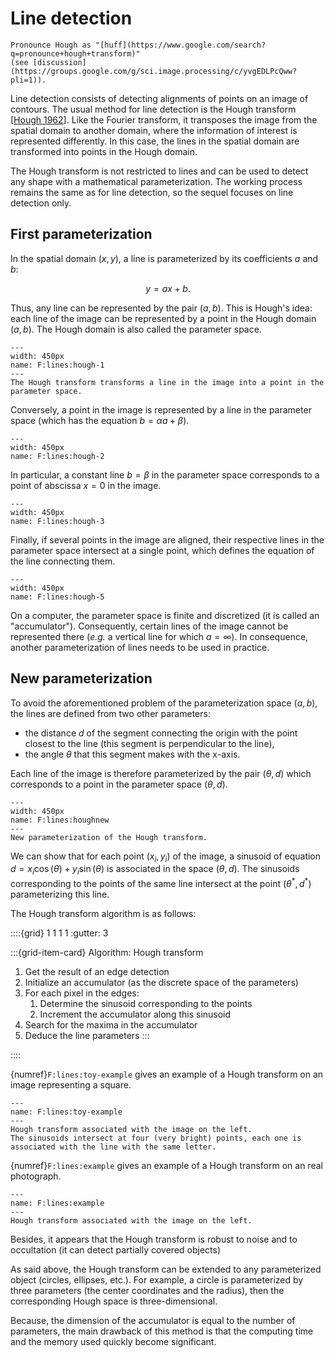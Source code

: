 # Line detection


```{margin}
Pronounce Hough as "[huff](https://www.google.com/search?q=pronounce+hough+transform)"
(see [discussion](https://groups.google.com/g/sci.image.processing/c/yvgEDLPcQww?pli=1)).
```

Line detection consists of detecting alignments of points on an image of contours.
The usual method for line detection is the Hough transform [[Hough 1962](B:detection:Hough1962)].
Like the Fourier transform, it transposes the image from the spatial domain to another domain,
where the information of interest is represented differently.
In this case, the lines in the spatial domain are transformed into points in the Hough domain.

The Hough transform is not restricted to lines and can be used to detect any shape with a mathematical parameterization.
The working process remains the same as for line detection, so the sequel focuses on line detection only.


## First parameterization

In the spatial domain $(x,y)$, a line is parameterized by its coefficients $a$ and $b$:

$$
y = a x + b.
$$

Thus, any line can be represented by the pair $(a,b)$.
This is Hough's idea: each line of the image can be represented by a point in the Hough domain $(a,b)$.
The Hough domain is also called the parameter space.

```{figure} hough-1.png
---
width: 450px
name: F:lines:hough-1
---
The Hough transform transforms a line in the image into a point in the parameter space.
```

Conversely, a point in the image is represented by a line in the parameter space (which has the equation $b = \alpha a + \beta$).

```{figure} hough-2.png
---
width: 450px
name: F:lines:hough-2

```
In particular, a constant line $b=\beta$ in the parameter space corresponds to a point of abscissa $x=0$ in the image.

```{figure} hough-3.png
---
width: 450px
name: F:lines:hough-3
```

Finally, if several points in the image are aligned, their respective lines in the parameter space intersect at a single point,
which defines the equation of the line connecting them.

```{figure} hough-5.png
---
width: 450px
name: F:lines:hough-5
```

On a computer, the parameter space is finite and discretized (it is called an "accumulator").
Consequently, certain lines of the image cannot be represented there (_e.g._ a vertical line for which $a=\infty$).
In consequence, another parameterization of lines needs to be used in practice.


## New parameterization

To avoid the aforementioned problem of the parameterization space $(a,b)$, the lines are defined from two other parameters:
* the distance $d$ of the segment connecting the origin with the point closest to the line (this segment is perpendicular to the line),
* the angle $\theta$ that this segment makes with the x-axis.

Each line of the image is therefore parameterized by the pair $(\theta,d)$ which corresponds to a point in the parameter space $(\theta,d)$.

```{figure} hough-50.png
---
width: 450px
name: F:lines:houghnew
---
New parameterization of the Hough transform.
```

<!-- Equation de la droite paramétrée ainsi -->

We can show that for each point $(x_i,y_i)$ of the image, a sinusoid of equation $d = x_i \cos(\theta) + y_i \sin(\theta)$
is associated in the space $(\theta,d)$.
The sinusoids corresponding to the points of the same line intersect at the point $(\theta^*,d^*)$ parameterizing this line.

The Hough transform algorithm is as follows:

::::{grid} 1 1 1 1
:gutter: 3

:::{grid-item-card} Algorithm: Hough transform
1. Get the result of an edge detection
1. Initialize an accumulator (as the discrete space of the parameters)
1. For each pixel in the edges:
   1. Determine the sinusoid corresponding to the points
   1. Increment the accumulator along this sinusoid
1. Search for the maxima in the accumulator
1. Deduce the line parameters
:::

::::

{numref}`F:lines:toy-example` gives an example of a Hough transform on an image representing a square.

```{figure} hough-toy-example.svg
---
name: F:lines:toy-example
---
Hough transform associated with the image on the left.
The sinusoids intersect at four (very bright) points, each one is associated with the line with the same letter.
```

{numref}`F:lines:example` gives an example of a Hough transform on an real photograph.

```{figure} hough-example.svg
---
name: F:lines:example
---
Hough transform associated with the image on the left.
```

<!-- Autre exemple : Léo Letouzey + Thomas Chabrier 2008 http://gepasud.upf.pf/images/documents/Letouzey/perso/hough.pdf -->

Besides, it appears that the Hough transform is robust to noise and to occultation (it can detect partially covered objects)

As said above, the Hough transform can be extended to any parameterized object (circles, ellipses, etc.).
For example, a circle is parameterized by three parameters (the center coordinates and the radius),
then the corresponding Hough space is three-dimensional.

Because, the dimension of the accumulator is equal to the number of parameters,
the main drawback of this method is that the computing time and the memory used quickly become significant.